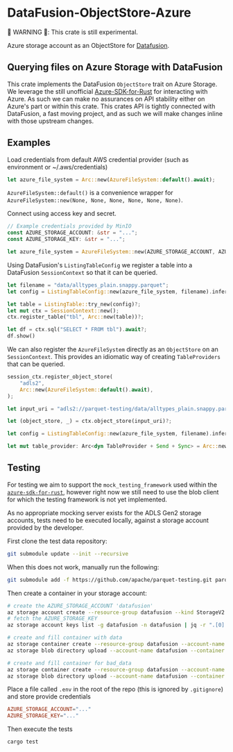 # DataFusion-ObjectStore-Azure

🚨 WARNING 🚨: This crate is still experimental.

Azure storage account as an ObjectStore for [Datafusion](https://github.com/apache/arrow-datafusion).

## Querying files on Azure Storage with DataFusion

This crate implements the DataFusion `ObjectStore` trait on Azure Storage. We leverage the still unofficial
[Azure-SDK-for-Rust](https://github.com/Azure/azure-sdk-for-rust) for interacting with Azure. As such we can
make no assurances on API stability either on Azure's part or within this crate. This crates API is tightly
connected with DataFusion, a fast moving project, and as such we will make changes inline with those upstream changes.

## Examples

Load credentials from default AWS credential provider (such as environment or ~/.aws/credentials)

```rust
let azure_file_system = Arc::new(AzureFileSystem::default().await);
```

`AzureFileSystem::default()` is a convenience wrapper for `AzureFileSystem::new(None, None, None, None, None, None)`.

Connect using access key and secret.

```rust
// Example credentials provided by MinIO
const AZURE_STORAGE_ACCOUNT: &str = "...";
const AZURE_STORAGE_KEY: &str = "...";

let azure_file_system = AzureFileSystem::new(AZURE_STORAGE_ACCOUNT, AZURE_STORAGE_KEY).await;
```

Using DataFusion's `ListingTableConfig` we register a table into a DataFusion `SessionContext` so that it can be queried.

```rust
let filename = "data/alltypes_plain.snappy.parquet";
let config = ListingTableConfig::new(azure_file_system, filename).infer().await?;

let table = ListingTable::try_new(config)?;
let mut ctx = SessionContext::new();
ctx.register_table("tbl", Arc::new(table))?;

let df = ctx.sql("SELECT * FROM tbl").await?;
df.show()
```

We can also register the `AzureFileSystem` directly as an `ObjectStore` on an `SessionContext`.
This provides an idiomatic way of creating `TableProviders` that can be queried.

```rust
session_ctx.register_object_store(
    "adls2",
    Arc::new(AzureFileSystem::default().await),
);

let input_uri = "adls2://parquet-testing/data/alltypes_plain.snappy.parquet";

let (object_store, _) = ctx.object_store(input_uri)?;

let config = ListingTableConfig::new(azure_file_system, filename).infer().await?;

let mut table_provider: Arc<dyn TableProvider + Send + Sync> = Arc::new(ListingTable::try_new(config)?);
```

## Testing

For testing we aim to support the `mock_testing_framework` used within the
[`azure-sdk-for-rust`](https://github.com/Azure/azure-sdk-for-rust), however right now we
still need to use the blob client for which the testing framework is not yet implemented.

As no appropriate mocking server exists for the ADLS Gen2 storage accounts, tests need to be executed
locally, against a storage account provided by the developer.

First clone the test data repository:

```bash
git submodule update --init --recursive
```

When this does not work, manually run the following:

```bash
git submodule add -f https://github.com/apache/parquet-testing.git parquet-testing
```

Then create a container in your storage account:

```bash
# create the AZURE_STORAGE_ACCOUNT 'datafusion'
az storage account create --resource-group datafusion --kind StorageV2 --location westeurope --sku Standard_LRS --name datafusion
# fetch the AZURE_STORAGE_KEY
az storage account keys list -g datafusion -n datafusion | jq -r ".[0].value"

# create and fill container with data
az storage container create --resource-group datafusion --account-name datafusion --public-access container --name parquet-testing-data
az storage blob directory upload --account-name datafusion --container parquet-testing-data -s "./parquet-testing/data/*" -d . --recursive

# create and fill container for bad_data
az storage container create --resource-group datafusion --account-name datafusion --public-access container --name parquet-testing-bad-data
az storage blob directory upload --account-name datafusion --container parquet-testing-bad-data -s "./parquet-testing/bad_data/*" -d . --recursive
```

Place a file called `.env` in the root of the repo (this is ignored by `.gitignore`) and store provide credentials

```toml
AZURE_STORAGE_ACCOUNT="..."
AZURE_STORAGE_KEY="..."
```

Then execute the tests

```sh
cargo test
```
